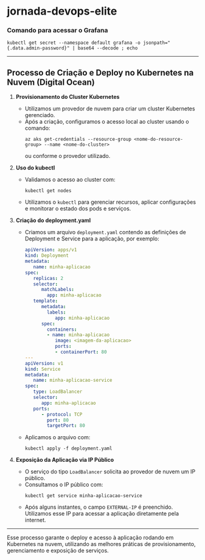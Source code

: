 # jornada-devops-elite


### Comando para acessar o Grafana

```
kubectl get secret --namespace default grafana -o jsonpath="{.data.admin-password}" | base64 --decode ; echo
```

---

## Processo de Criação e Deploy no Kubernetes na Nuvem (Digital Ocean)

1. **Provisionamento do Cluster Kubernetes**
    - Utilizamos um provedor de nuvem para criar um cluster Kubernetes gerenciado.
    - Após a criação, configuramos o acesso local ao cluster usando o comando:
      ```
      az aks get-credentials --resource-group <nome-do-resource-group> --name <nome-do-cluster>
      ```
      ou conforme o provedor utilizado.

2. **Uso do kubectl**
    - Validamos o acesso ao cluster com:
      ```
      kubectl get nodes
      ```
    - Utilizamos o `kubectl` para gerenciar recursos, aplicar configurações e monitorar o estado dos pods e serviços.

3. **Criação do deployment.yaml**
    - Criamos um arquivo `deployment.yaml` contendo as definições de Deployment e Service para a aplicação, por exemplo:
      ```yaml
      apiVersion: apps/v1
      kind: Deployment
      metadata:
         name: minha-aplicacao
      spec:
         replicas: 2
         selector:
            matchLabels:
              app: minha-aplicacao
         template:
            metadata:
              labels:
                 app: minha-aplicacao
            spec:
              containers:
              - name: minha-aplicacao
                 image: <imagem-da-aplicacao>
                 ports:
                 - containerPort: 80
      ---
      apiVersion: v1
      kind: Service
      metadata:
         name: minha-aplicacao-service
      spec:
         type: LoadBalancer
         selector:
            app: minha-aplicacao
         ports:
            - protocol: TCP
              port: 80
              targetPort: 80
      ```
    - Aplicamos o arquivo com:
      ```
      kubectl apply -f deployment.yaml
      ```

4. **Exposição da Aplicação via IP Público**
    - O serviço do tipo `LoadBalancer` solicita ao provedor de nuvem um IP público.
    - Consultamos o IP público com:
      ```
      kubectl get service minha-aplicacao-service
      ```
    - Após alguns instantes, o campo `EXTERNAL-IP` é preenchido. Utilizamos esse IP para acessar a aplicação diretamente pela internet.

---

Esse processo garante o deploy e acesso à aplicação rodando em Kubernetes na nuvem, utilizando as melhores práticas de provisionamento, gerenciamento e exposição de serviços.